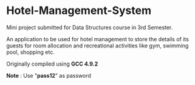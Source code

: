 # Hotel-Management-System

Mini project submitted for Data Structures course in 3rd Semester.

An application to be used for hotel management to store the details of its guests for room allocation and recreational activities like gym, swimming pool, shopping etc.

Originally compiled using **GCC 4.9.2**

**Note** : Use "**pass12**" as password
